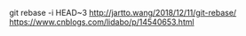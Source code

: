 git rebase -i HEAD~3
http://jartto.wang/2018/12/11/git-rebase/
https://www.cnblogs.com/lidabo/p/14540653.html
